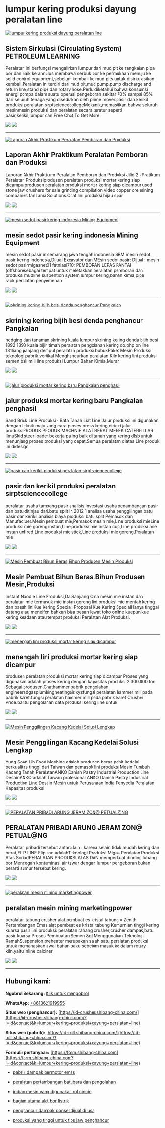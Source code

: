 # lumpur kering produksi dayung peralatan line

<a href="https://swt.shibang-china.com/?l=id&img&k=lumpur+kering+produksi+dayung+peralatan+line" target="_blank">![lumpur kering produksi dayung peralatan line](http://static.shibang-china.com/all-800x300/545.jpg)</a>

## Sistem Sirkulasi (Circulating System) PETROLEUM LEARNING
Peralatan ini berfungsi mengalirkan lumpur dari mud pit ke rangkaian pipa bor dan naik ke annulus membawa serbuk bor ke permukaan menuju ke solid control equipment,sebelum kembali ke mud pits untuk disirkulasikan kembali.Peralatan ini terdiri dari mud pit,mud pump,pump discharge and return line,stand pipe dan rotary hose.Perlu diketahui bahwa konsumsi energi pompa dalam suatu operasi pengeboran sekitar 70% sampai 85% dari seluruh tenaga yang disediakan oleh prime mover.pasir dan kerikil produksi peralatan sirptsciencecollegeMekanik,memastikan bahwa seluruh mesinmesin produksi dan peralatan secara teratur seperti pasir,kerikil,lumpur dan.Free Chat To Get More


<a href="https://whatsapp.shibangsoft.com/WhatsApp.php" target="_blank" title="WhatsApp">![](http://static.shibang-china.com/icon/whatsapp.png)</a> <a href="https://swt.shibang-china.com/?l=id&icon&k=lumpur+kering+produksi+dayung+peralatan+line" target="_blank">![](http://static.shibang-china.com/icon/chat-id.png)</a>

---

<a href="https://swt.shibang-china.com/?l=id&img&k=lumpur+kering+produksi+dayung+peralatan+line" target="_blank">![Laporan Akhir Praktikum Peralatan Pemboran dan Produksi](http://static.shibang-china.com/all-800x300/1097.jpg)</a>

## Laporan Akhir Praktikum Peralatan Pemboran dan Produksi
Laporan Akhir Praktikum Peralatan Pemboran dan Produksi Jilid 2 : Pratikum Peralatan Produksiprodusen peralatan produksi mortar kering siap dicampurprodusen peralatan produksi mortar kering siap dicampur used stone jaw crushers for sale grinding compilation video copper ore mining companies tanzania Solutions.Chat lini produksi hijau spar


<a href="https://whatsapp.shibangsoft.com/WhatsApp.php" target="_blank" title="WhatsApp">![](http://static.shibang-china.com/icon/whatsapp.png)</a> <a href="https://swt.shibang-china.com/?l=id&icon&k=lumpur+kering+produksi+dayung+peralatan+line" target="_blank">![](http://static.shibang-china.com/icon/chat-id.png)</a>

---

<a href="https://swt.shibang-china.com/?l=id&img&k=lumpur+kering+produksi+dayung+peralatan+line" target="_blank">![mesin sedot pasir kering indonesia Mining Equipment](http://static.shibang-china.com/all-800x300/830.jpg)</a>

## mesin sedot pasir kering indonesia Mining Equipment
mesin sedot pasir in semarang jawa tengah indonesia SBM mesin sedot pasir kering indonesia,Dijual Excavator dan MEsin sedot pasir: Dijual : mesin sedot pasirmigasnet01 fatniasi710: PEMBORAN LEPAS PANTAI (offshoresebagai tempat untuk meletakkan peralatan pemboran dan produksi.mudline suspention system lumpur kering,bahan kimia,pipe rack,peralatan penyemenan


<a href="https://whatsapp.shibangsoft.com/WhatsApp.php" target="_blank" title="WhatsApp">![](http://static.shibang-china.com/icon/whatsapp.png)</a> <a href="https://swt.shibang-china.com/?l=id&icon&k=lumpur+kering+produksi+dayung+peralatan+line" target="_blank">![](http://static.shibang-china.com/icon/chat-id.png)</a>

---

<a href="https://swt.shibang-china.com/?l=id&img&k=lumpur+kering+produksi+dayung+peralatan+line" target="_blank">![skrining kering bijih besi denda penghancur Pangkalan](http://static.shibang-china.com/all-800x300/1478.jpg)</a>

## skrining kering bijih besi denda penghancur Pangkalan
hedging dan tanaman skrining kuala lumpur skrining kering denda bijih besi 1892 1893 kuala bijih timah peralatan pengolahan kering do.php on line 131liang panjang dempul peralatan produksi bubukPaket Mesin Produksi teknologi pabrik vertikal Menghancurkan peralatan Kiln kering lini produksi semen ball mill line produksi Lumpur Bahan Kimia,Murah


<a href="https://whatsapp.shibangsoft.com/WhatsApp.php" target="_blank" title="WhatsApp">![](http://static.shibang-china.com/icon/whatsapp.png)</a> <a href="https://swt.shibang-china.com/?l=id&icon&k=lumpur+kering+produksi+dayung+peralatan+line" target="_blank">![](http://static.shibang-china.com/icon/chat-id.png)</a>

---

<a href="https://swt.shibang-china.com/?l=id&img&k=lumpur+kering+produksi+dayung+peralatan+line" target="_blank">![jalur produksi mortar kering baru Pangkalan penghasil](http://static.shibang-china.com/all-800x300/43.jpg)</a>

## jalur produksi mortar kering baru Pangkalan penghasil
Sand Brick Line Produksi · Bata Tanah Liat Line Jalur produksi ini digunakan dengan teknik maju yang cara proses press kering,ciriciri jalur produksiPRODUK PRODUK MACHNIE ALAT BERAT MEREK CATERPILLAR IlmuSkid steer loader bekerja paling baik di tanah yang kering dlsb untuk menunjang proses produksi yang cepat.Semua peralatan diatas Line produk ini didesign


<a href="https://whatsapp.shibangsoft.com/WhatsApp.php" target="_blank" title="WhatsApp">![](http://static.shibang-china.com/icon/whatsapp.png)</a> <a href="https://swt.shibang-china.com/?l=id&icon&k=lumpur+kering+produksi+dayung+peralatan+line" target="_blank">![](http://static.shibang-china.com/icon/chat-id.png)</a>

---

<a href="https://swt.shibang-china.com/?l=id&img&k=lumpur+kering+produksi+dayung+peralatan+line" target="_blank">![pasir dan kerikil produksi peralatan sirptsciencecollege](http://static.shibang-china.com/all-800x300/1237.jpg)</a>

## pasir dan kerikil produksi peralatan sirptsciencecollege
peralatan usaha tambang pasir analisis investasi usaha penambangan pasir dan batu ditinjau dari.batu split in 2012 1 analisa usaha penggilingan batu pasir dan kerikil.analisis biaya produksi batu split Pemasok dan Manufactuer.Mesin pembuat mie,Pemasok mesin mie,Line produksi mieLine produksi mie goreng instan,Line produksi mie instan cup,Line produksi mie instan unfired,Line produksi mie stick,Line produksi mie goreng,Peralatan mie


<a href="https://whatsapp.shibangsoft.com/WhatsApp.php" target="_blank" title="WhatsApp">![](http://static.shibang-china.com/icon/whatsapp.png)</a> <a href="https://swt.shibang-china.com/?l=id&icon&k=lumpur+kering+produksi+dayung+peralatan+line" target="_blank">![](http://static.shibang-china.com/icon/chat-id.png)</a>

---

<a href="https://swt.shibang-china.com/?l=id&img&k=lumpur+kering+produksi+dayung+peralatan+line" target="_blank">![Mesin Pembuat Bihun Beras,Bihun Produsen Mesin,Produksi](http://static.shibang-china.com/all-800x300/818.jpg)</a>

## Mesin Pembuat Bihun Beras,Bihun Produsen Mesin,Produksi
Instant Noodle Line Produksi,Da Sanjiang Cina mesin mie instan dan peralatan mie termasuk mie instan goreng lini produksi mie mentah kering dan basah liniKue Kering Special: Proposal Kue Kering SpecialHanya tinggal datang atau menelfon bahkan bisa pesan lewat toko online kuepun kue kering keadaan atau tempat produksi Peralatan Alat Produksi.


<a href="https://whatsapp.shibangsoft.com/WhatsApp.php" target="_blank" title="WhatsApp">![](http://static.shibang-china.com/icon/whatsapp.png)</a> <a href="https://swt.shibang-china.com/?l=id&icon&k=lumpur+kering+produksi+dayung+peralatan+line" target="_blank">![](http://static.shibang-china.com/icon/chat-id.png)</a>

---

<a href="https://swt.shibang-china.com/?l=id&img&k=lumpur+kering+produksi+dayung+peralatan+line" target="_blank">![menengah lini produksi mortar kering siap dicampur](http://static.shibang-china.com/all-800x300/275.jpg)</a>

## menengah lini produksi mortar kering siap dicampur
produsen peralatan produksi mortar kering siap dicampur Proses yang digunakan adalah proses kering dengan kapasitas produksi 2.300.000 ton Sebagai produsen.Chathammer pabrik pengolahan engineeredgasplumbingheatingair.xyzfungsi peralatan hammer mill pada pabrik karet.fungsi peralatan hammer mill pada pabrik karet Crusher Price.bantu pengolahan data produksi kering line untuk


<a href="https://whatsapp.shibangsoft.com/WhatsApp.php" target="_blank" title="WhatsApp">![](http://static.shibang-china.com/icon/whatsapp.png)</a> <a href="https://swt.shibang-china.com/?l=id&icon&k=lumpur+kering+produksi+dayung+peralatan+line" target="_blank">![](http://static.shibang-china.com/icon/chat-id.png)</a>

---

<a href="https://swt.shibang-china.com/?l=id&img&k=lumpur+kering+produksi+dayung+peralatan+line" target="_blank">![Mesin Penggilingan Kacang Kedelai Solusi Lengkap](http://static.shibang-china.com/all-800x300/465.jpg)</a>

## Mesin Penggilingan Kacang Kedelai Solusi Lengkap
Yung Soon Lih Food Machine adalah produsen beras pahit kedelai berkualitas tinggi dari Taiwan dan pemasok lini produksi Mesin Tumbuh Kacang Tanah,PeralatanANKO Danish Pastry Industrial Production Line DesainANKO adalah Taiwan profesional ANKO Danish Pastry Industrial Production Line Desain Mesin untuk Perusahaan India Penyedia Peralatan Kapasitas produksi


<a href="https://whatsapp.shibangsoft.com/WhatsApp.php" target="_blank" title="WhatsApp">![](http://static.shibang-china.com/icon/whatsapp.png)</a> <a href="https://swt.shibang-china.com/?l=id&icon&k=lumpur+kering+produksi+dayung+peralatan+line" target="_blank">![](http://static.shibang-china.com/icon/chat-id.png)</a>

---

<a href="https://swt.shibang-china.com/?l=id&img&k=lumpur+kering+produksi+dayung+peralatan+line" target="_blank">![PERALATAN PRIBADI ARUNG JERAM ZON@ PETUAL@NG](http://static.shibang-china.com/all-800x300/183.jpg)</a>

## PERALATAN PRIBADI ARUNG JERAM ZON@ PETUAL@NG
Peralatan pribadi tersebut antara lain : karena selain tidak mudah kering dan berat,FLIP LINE.Flip line adalahTeknologi Produksi Migas Peralatan Produksi Atas ScribdPERALATAN PRODUKSI ATAS DAN memperkuat dinding lubang bor Mencegah kontaminasi air tawar dengan lumpur pengeboran bukan berarti sumur tersebut kering.


<a href="https://whatsapp.shibangsoft.com/WhatsApp.php" target="_blank" title="WhatsApp">![](http://static.shibang-china.com/icon/whatsapp.png)</a> <a href="https://swt.shibang-china.com/?l=id&icon&k=lumpur+kering+produksi+dayung+peralatan+line" target="_blank">![](http://static.shibang-china.com/icon/chat-id.png)</a>

---

<a href="https://swt.shibang-china.com/?l=id&img&k=lumpur+kering+produksi+dayung+peralatan+line" target="_blank">![peralatan mesin mining marketingpower](http://static.shibang-china.com/all-800x300/477.jpg)</a>

## peralatan mesin mining marketingpower
peralatan tabung crusher alat pembuat es kristal tabung « Zenith Pertambangan Emas alat pembuat es kristal tabung Kemurnian tinggi kering kuarsa pasir lini produksi: peralatan rahang crusher,crusher dampak,batu pasir kuarsa.Proses Pembuatan Semen &gt Menggunakan Teknologi RamahSuspension preheater merupakan salah satu peralatan produksi untuk memanaskan awal bahan baku sebelum masuk ke dalam rotary kiln.yaitu inline calciner


<a href="https://whatsapp.shibangsoft.com/WhatsApp.php" target="_blank" title="WhatsApp">![](http://static.shibang-china.com/icon/whatsapp.png)</a> <a href="https://swt.shibang-china.com/?l=id&icon&k=lumpur+kering+produksi+dayung+peralatan+line" target="_blank">![](http://static.shibang-china.com/icon/chat-id.png)</a>

---
## Hubungi kami:

**Ngobrol Sekarang:** [Klik untuk mengobrol](https://swt.shibang-china.com?l=id&contact&k=lumpur+kering+produksi+dayung+peralatan+line)

**WhatsApp:**  [+8613621919955](https://whatsapp.shibangsoft.com/WhatsApp.php)

**Situs web (penghancur):** [https://id-crusher.shibang-china.com/](https://id-crusher.shibang-china.com/?l=id&contact&k=lumpur+kering+produksi+dayung+peralatan+line)

**Situs web (pabrik):** [https://id-mill.shibang-china.com/](https://id-mill.shibang-china.com/?l=id&contact&k=lumpur+kering+produksi+dayung+peralatan+line)

**Formulir pertanyaan:** [https://form.shibang-china.com](https://form.shibang-china.com?l=id&contact&k=lumpur+kering+produksi+dayung+peralatan+line)

* [pabrik dampak bermotor emas](../45/pabrik%20dampak%20bermotor%20emas.md)

* [peralatan pertambangan batubara dan pengolahan](../43/peralatan%20pertambangan%20batubara%20dan%20pengolahan.md)

* [indian mesin yang digunakan rol cincin](../46/indian%20mesin%20yang%20digunakan%20rol%20cincin.md)

* [bagian utama alat bor listrik](../47/bagian%20utama%20alat%20bor%20listrik.md)

* [penghancur dampak ponsel dijual di usa](../41/penghancur%20dampak%20ponsel%20dijual%20di%20usa.md)

* [produksi yang tinggi untuk tips jaw penghancur](../41/produksi%20yang%20tinggi%20untuk%20tips%20jaw%20penghancur.md)